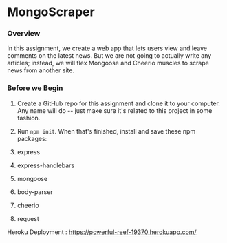 # MongoScraper



### Overview

In this assignment, we create a web app that lets users view and leave comments on the latest news. But we are not going to actually write any articles; instead, we will flex Mongoose and Cheerio muscles to scrape news from another site.

### Before we Begin

1. Create a GitHub repo for this assignment and clone it to your computer. Any name will do -- just make sure it's related to this project in some fashion.

2. Run `npm init`. When that's finished, install and save these npm packages:

3. express

4. express-handlebars

5. mongoose

6. body-parser

7. cheerio

8. request

Heroku Deployment : https://powerful-reef-19370.herokuapp.com/
